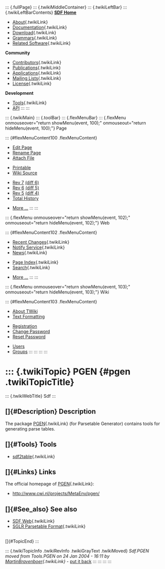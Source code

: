 ::: {.fullPage}
::: {.twikiMiddleContainer}
::: {.twikiLeftBar}
::: {.twikiLeftBarContents}
**[SDF Home](http://www.syntax-definition.org)**

-   [About](SdfLanguage){.twikiLink}
-   [Documentation](SdfDocumentation){.twikiLink}
-   [Download](SdfSoftware){.twikiLink}
-   [Grammars](SdfGrammars){.twikiLink}
-   [Related Software](SdfRelatedSoftware){.twikiLink}

**Community**

-   [Contributors](SdfDevelopment){.twikiLink}
-   [Publications](SdfPublications){.twikiLink}
-   [Applications](SdfApplications){.twikiLink}
-   [Mailing Lists](MailingList){.twikiLink}
-   [License](BSDLicense){.twikiLink}

**Development**

-   [Tools](DevelopmentTools){.twikiLink}
-   [API](http://homepages.cwi.nl/~daybuild/daily-docs)
:::
:::

::: {.twikiMain}
::: {.toolBar}
::: {.flexMenuBar}
::: {.flexMenu onmouseover="return showMenu(event, 100);" onmouseout="return hideMenu(event, 100);"}
Page

::: {#flexMenuContent100 .flexMenuContent}
-   [Edit
    Page](http://www.program-transformation.org/edit/Sdf/PGEN?t=1536826213)
-   [Rename Page](http://www.program-transformation.org/rename/Sdf/PGEN)
-   [Attach File](http://www.program-transformation.org/attach/Sdf/PGEN)

<!-- -->

-   [Printable](http://www.program-transformation.org/view/Sdf/PGEN?skin=print.pattern)
-   [Wiki
    Source](http://www.program-transformation.org/view/Sdf/PGEN?skin=text&raw=on&contenttype=text/plain)

<!-- -->

-   [Rev 7](http://www.program-transformation.org/view/Sdf/PGEN?rev=1.7)
    [(diff 6)](http://www.program-transformation.org/rdiff/Sdf/PGEN?rev1=1.7&rev2=1.6)
-   [Rev 6](http://www.program-transformation.org/view/Sdf/PGEN?rev=1.6)
    [(diff 5)](http://www.program-transformation.org/rdiff/Sdf/PGEN?rev1=1.6&rev2=1.5)
-   [Rev 5](http://www.program-transformation.org/view/Sdf/PGEN?rev=1.5)
    [(diff 4)](http://www.program-transformation.org/rdiff/Sdf/PGEN?rev1=1.5&rev2=1.4)
-   [Total
    History](http://www.program-transformation.org/rdiff/Sdf/PGEN)

<!-- -->

-   [More
    \...](http://www.program-transformation.org/oops/Sdf/PGEN?template=oopsmore&param1=1.7&param2=1.7)
:::
:::

::: {.flexMenu onmouseover="return showMenu(event, 102);" onmouseout="return hideMenu(event, 102);"}
Web

::: {#flexMenuContent102 .flexMenuContent}
-   [Recent Changes](WebChanges){.twikiLink}
-   [Notify Service](WebNotify){.twikiLink}
-   [News](WebNews){.twikiLink}

<!-- -->

-   [Page Index](WebIndex){.twikiLink}
-   [Search](WebSearch){.twikiLink}

<!-- -->

-   [More
    \...](http://www.program-transformation.org/oops/Sdf/PGEN?template=oopsmore&param1=1.7&param2=1.7)
:::
:::

::: {.flexMenu onmouseover="return showMenu(event, 103);" onmouseout="return hideMenu(event, 103);"}
Wiki

::: {#flexMenuContent103 .flexMenuContent}
-   [About
    TWiki](http://www.program-transformation.org/view/TWiki/WebHome)
-   [Text
    Formatting](http://www.program-transformation.org/view/TWiki/TextFormattingRules)

<!-- -->

-   [Registration](http://www.program-transformation.org/view/TWiki/TWikiRegistration)
-   [Change
    Password](http://www.program-transformation.org/view/TWiki/ChangePassword)
-   [Reset
    Password](http://www.program-transformation.org/view/TWiki/ResetPassword)

<!-- -->

-   [Users](http://www.program-transformation.org/view/Main/TWikiUsers)
-   [Groups](http://www.program-transformation.org/view/Main/TWikiGroups)
:::
:::
:::
:::

::: {.twikiTopic}
PGEN {#pgen .twikiTopicTitle}
====

::: {.twikiWebTitle}
Sdf
:::

[]{#Description} Description
----------------------------

The package [PGEN](PGEN){.twikiLink} (for Parsetable Generator) contains
tools for generating parse tables.

[]{#Tools} Tools
----------------

-   [sdf2table](SdfToTable){.twikiLink}

[]{#Links} Links
----------------

The official homepage of [PGEN](PGEN){.twikiLink}:

-   <http://www.cwi.nl/projects/MetaEnv/pgen/>

[]{#See_also} See also
----------------------

-   [SDF Web](WebHome){.twikiLink}
-   [SGLR Parsetable Format](SglrParseTableFormat){.twikiLink}

\
[]{#TopicEnd}
:::

::: {.twikiTopicInfo .twikiRevInfo .twikiGrayText .twikiMoved}
*Sdf.PGEN moved from Tools.PGEN on 24 Jan 2004 - 16:11 by
[MartinBravenboer](../Main/MartinBravenboer){.twikiLink}* - [put it
back](http://www.program-transformation.org/rename/Sdf/PGEN?newweb=Tools&newtopic=PGEN&confirm=on "Click to move topic back to previous location, with option to change references.")
:::
:::
:::
:::
